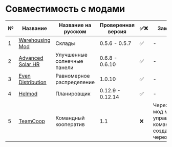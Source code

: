 # Совместимость с модами

| №   | Название            | Название на русском         | Проверенная версия | ✅❌  | Заметка                                                       |
| --- | ------------------- | --------------------------- | ------------------ | --- | ------------------------------------------------------------- |
| 1   | [Warehousing Mod]   | Склады                      | 0.5.6 - 0.5.7      | ✅   | -                                                             |
| 2   | [Advanced Solar HR] | Улучшенные солнечные панели | 0.6.8 - 0.6.10     | ✅   | -                                                             |
| 3   | [Even Distribution] | Равномерное распределение   | 1.0.10             | ✅   | -                                                             |
| 4   | [Helmod]            | Планировщик                 | 0.12.9 - 0.12.14   | ✅   | -                                                             |
| 5   | [TeamCoop]          | Командный кооператив        | 1.1                | ❌   | Через наш мод можно управлять командами созданными через него |

[Warehousing Mod]: https://mods.factorio.com/mod/Warehousing
[Advanced Solar HR]: https://mods.factorio.com/mod/Advanced-Electric-Revamped-v16
[Even Distribution]: https://mods.factorio.com/mod/even-distribution
[Helmod]: https://mods.factorio.com/mod/helmod
[TeamCoop]: https://mods.factorio.com/mod/TeamCoop
